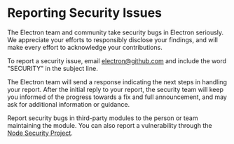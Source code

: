 # Reporting Security Issues

The Electron team and community take security bugs in Electron seriously. We
appreciate your efforts to responsibly disclose your findings, and will make
every effort to acknowledge your contributions.

To report a security issue, email
[electron@github.com](mailto:electron@github.com) and include the word
"SECURITY" in the subject line.

The Electron team will send a response indicating the next steps in handling
your report. After the initial reply to your report, the security team will keep
you informed of the progress towards a fix and full announcement, and may ask
for additional information or guidance.

Report security bugs in third-party modules to the person or team maintaining
the module. You can also report a vulnerability through the
[Node Security Project](https://nodesecurity.io/report).
